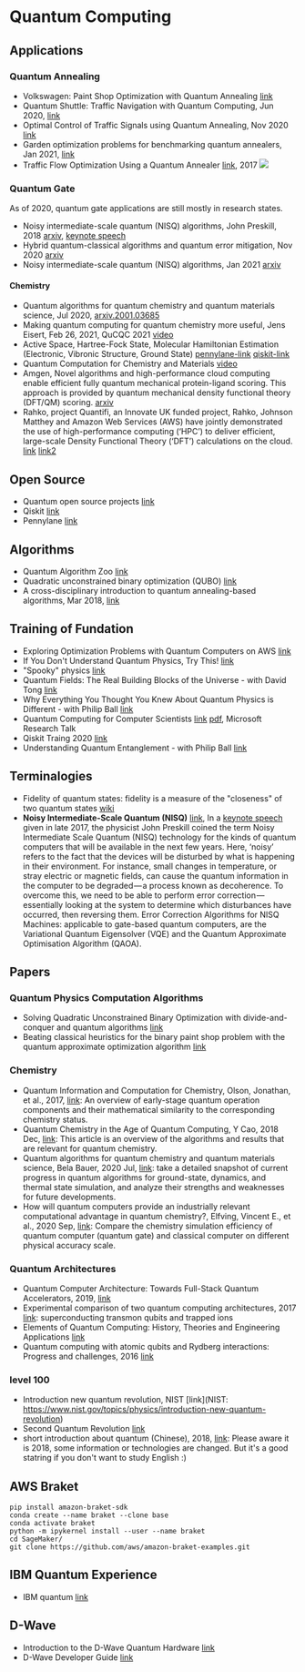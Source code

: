 # Quantum Computing

## Applications
### Quantum Annealing
* Volkswagen: Paint Shop Optimization with Quantum Annealing [link](https://youtu.be/Uenk1SF8NsI?t=276)
* Quantum Shuttle: Traffic Navigation with Quantum Computing, Jun 2020, [link](https://arxiv.org/abs/2006.14162)
* Optimal Control of Traffic Signals using Quantum Annealing, Nov 2020 [link](https://arxiv.org/abs/1912.07134)
* Garden optimization problems for benchmarking quantum annealers, Jan 2021, [link](https://arxiv.org/abs/2101.10827)
* Traffic Flow Optimization Using a Quantum Annealer [link](https://www.frontiersin.org/articles/10.3389/fict.2017.00029/full), 2017
![](https://www.frontiersin.org/files/Articles/301656/fict-04-00029-HTML/image_m/fict-04-00029-g005.jpg)

### Quantum Gate
As of 2020, quantum gate applications are still mostly in research states.

* Noisy intermediate-scale quantum (NISQ) algorithms, John Preskill, 2018 [arxiv](https://arxiv.org/abs/1801.00862), [keynote speech](https://youtu.be/h4nUyF9cSaw)
* Hybrid quantum-classical algorithms and quantum error mitigation, Nov 2020 [arxiv](https://arxiv.org/abs/2011.01382)
* Noisy intermediate-scale quantum (NISQ) algorithms, Jan 2021 [arxiv](https://arxiv.org/abs/2101.08448)

#### Chemistry
* Quantum algorithms for quantum chemistry and quantum materials science, Jul 2020, [arxiv.2001.03685](https://arxiv.org/abs/2001.03685)
* Making quantum computing for quantum chemistry more useful, Jens Eisert, Feb 26, 2021, QuCQC 2021 [video](https://youtu.be/iFstcq2RYzc)
* Active Space, Hartree-Fock State, Molecular Hamiltonian Estimation (Electronic, Vibronic Structure, Ground State) [pennylane-link](https://pennylane.readthedocs.io/en/stable/code/qml_qchem.html) [qiskit-link](https://qiskit.org/documentation/tutorials/chemistry/index.html)
* Quantum Computation for Chemistry and Materials [video](https://www.youtube.com/watch?v=KTDfEiJQj2E)
* Amgen, Novel algorithms and high-performance cloud computing enable
efficient fully quantum mechanical protein-ligand scoring. This approach is provided by quantum mechanical density functional theory (DFT/QM) scoring. [arxiv](https://arxiv.org/pdf/2004.08725.pdf)
* Rahko, project Quantifi, an Innovate UK funded project, Rahko, Johnson Matthey and Amazon Web Services (AWS) have jointly demonstrated the use of high-performance computing (‘HPC’) to deliver efficient, large-scale Density Functional Theory (‘DFT’) calculations on the cloud. [link](https://rahko.ai/efficient-large-scale-density-functional-theory-on-the-cloud/) [link2](https://rahko.ai/innovate-uk-awards-grant-to-rahko-led-consortium-for-world-first-project/)

## Open Source
* Quantum open source projects [link](https://qosf.org/project_list/)
* Qiskit [link](https://qiskit.org/)
* Pennylane [link](https://pennylane.ai/)

## Algorithms
* Quantum Algorithm Zoo [link](https://quantumalgorithmzoo.org/)
* Quadratic unconstrained binary optimization (QUBO) [link](https://arxiv.org/abs/1811.11538)
* A cross-disciplinary introduction to quantum annealing-based algorithms, Mar 2018, [link](https://arxiv.org/abs/1803.03372)

## Training of Fundation
* Exploring Optimization Problems with Quantum Computers on AWS [link](https://www.youtube.com/watch?v=hGLSZK6eoQs)
* If You Don't Understand Quantum Physics, Try This! [link](https://youtu.be/Usu9xZfabPM)
* "Spooky" physics [link](https://youtu.be/wZzHnZzm_58)
* Quantum Fields: The Real Building Blocks of the Universe - with David Tong [link](https://www.youtube.com/watch?v=zNVQfWC_evg)
* Why Everything You Thought You Knew About Quantum Physics is Different - with Philip Ball [link](https://www.youtube.com/watch?v=q7v5NtV8v6I)
* Quantum Computing for Computer Scientists [link](https://www.youtube.com/watch?v=F_Riqjdh2oM) [pdf](https://www.microsoft.com/en-us/research/video/quantum-computing-computer-scientists/#!related_info), Microsoft Research Talk
* Qiskit Traing 2020 [link](https://www.youtube.com/playlist?list=PLOFEBzvs-VvrXTMy5Y2IqmSaUjfnhvBHR)
* Understanding Quantum Entanglement - with Philip Ball [link](https://www.youtube.com/watch?v=5_0o2fJhtSc&feature=youtu.be)

## Terminalogies
* Fidelity of quantum states: fidelity is a measure of the "closeness" of two quantum states [wiki](https://en.wikipedia.org/wiki/Fidelity_of_quantum_states)
* **Noisy Intermediate-Scale Quantum (NISQ)** [link](https://arxiv.org/abs/1801.00862), In a [keynote speech](https://youtu.be/h4nUyF9cSaw) given in late 2017, the physicist John Preskill coined the term Noisy Intermediate Scale Quantum (NISQ) technology for the kinds of quantum computers that will be available in the next few years. Here, ‘noisy’ refers to the fact that the devices will be disturbed by what is happening in their environment. For instance, small changes in temperature, or stray electric or magnetic fields, can cause the quantum information in the computer to be degraded — a process known as decoherence. To overcome this, we need to be able to perform error correction — essentially looking at the system to determine which disturbances have occurred, then reversing them. Error Correction Algorithms for NISQ Machines: applicable to gate-based quantum computers, are the Variational Quantum Eigensolver (VQE) and the Quantum Approximate Optimisation Algorithm (QAOA).

## Papers
### Quantum Physics Computation Algorithms
* Solving Quadratic Unconstrained Binary Optimization with divide-and-conquer and quantum algorithms [link](https://arxiv.org/abs/2101.07813)
* Beating classical heuristics for the binary paint shop problem with the quantum approximate optimization algorithm [link](https://arxiv.org/abs/2011.03403)

### Chemistry
* Quantum Information and Computation for Chemistry, Olson, Jonathan, et al., 2017, [link](https://arxiv.org/pdf/1706.05413.pdf): An overview of early-stage quantum operation components and their mathematical similarity to the corresponding chemistry status.
* Quantum Chemistry in the Age of Quantum Computing, Y Cao, 2018 Dec, [link](https://arxiv.org/abs/1812.09976): This article is an overview of the algorithms and results that are relevant for quantum chemistry.
* Quantum algorithms for quantum chemistry and quantum materials science, Bela Bauer, 2020 Jul, [link](https://arxiv.org/abs/2001.03685): take a detailed snapshot of current progress in quantum algorithms for ground-state, dynamics, and thermal state simulation, and analyze their strengths and weaknesses for future developments.
* How will quantum computers provide an industrially relevant computational advantage in quantum chemistry?, Elfving, Vincent E., et al., 2020 Sep, [link](https://arxiv.org/pdf/2009.12472.pdf): Compare the chemistry simulation efficiency of quantum computer (quantum gate) and classical computer on different physical accuracy scale.

### Quantum Architectures
* Quantum Computer Architecture: Towards Full-Stack Quantum Accelerators, 2019, [link](https://arxiv.org/abs/1903.09575)
* Experimental comparison of two quantum computing architectures, 2017 [link](https://arxiv.org/abs/1702.01852): superconducting transmon qubits and trapped ions
* Elements of Quantum Computing: History, Theories and Engineering Applications [link](http://mmrc.amss.cas.cn/tlb/201702/W020170224608149203392.pdf)
* Quantum computing with atomic qubits and Rydberg interactions: Progress and challenges, 2016 [link](https://iopscience.iop.org/article/10.1088/0953-4075/49/20/202001/ampdf)

### level 100
* Introduction new quantum revolution, NIST [link](NIST: https://www.nist.gov/topics/physics/introduction-new-quantum-revolution)
* Second Quantum Revolution [link](http://aappsbulletin.org/myboard/read.php?Board=featurearticles&id=236)
* short introduction about quantum (Chinese), 2018, [link](https://medium.com/@kelispinor/%E9%87%8F%E5%AD%90%E9%9B%BB%E8%85%A6%E6%A5%B5%E7%B0%A1%E4%BB%8B-short-introduction-to-quantum-computer-a7b159861786): Please aware it is 2018, some information or technologies are changed. But it's a good statring if you don't want to study English :)

## AWS Braket
```
pip install amazon-braket-sdk
conda create --name braket --clone base
conda activate braket
python -m ipykernel install --user --name braket
cd SageMaker/
git clone https://github.com/aws/amazon-braket-examples.git
```
## IBM Quantum Experience
* IBM quantum [link](https://quantum-computing.ibm.com/login)

## D-Wave
* Introduction to the D-Wave Quantum Hardware [link](https://www.dwavesys.com/tutorials/background-reading-series/introduction-d-wave-quantum-hardware)
* D-Wave Developer Guide [link](https://docs.dwavesys.com/docs/latest/doc_getting_started.html)


